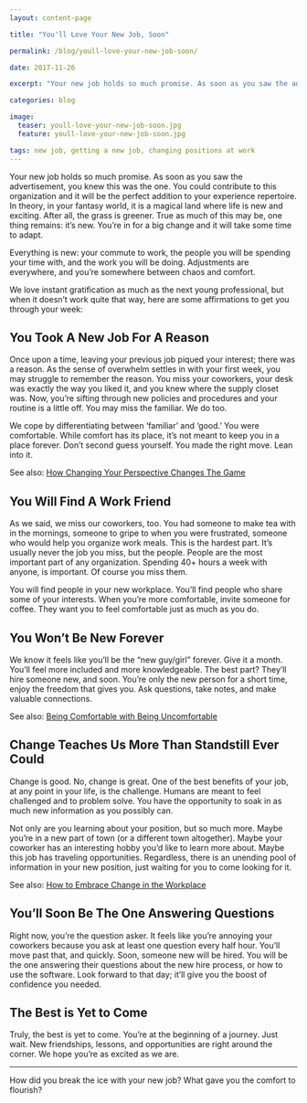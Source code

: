 ```yaml
---
layout: content-page

title: "You'll Love Your New Job, Soon"

permalink: /blog/youll-love-your-new-job-soon/

date: 2017-11-26

excerpt: "Your new job holds so much promise. As soon as you saw the advertisement, you knew this was the one."

categories: blog

image:
  teaser: youll-love-your-new-job-soon.jpg
  feature: youll-love-your-new-job-soon.jpg

tags: new job, getting a new job, changing positions at work
---
```


Your new job holds so much promise. As soon as you saw the advertisement, you knew this was the one. You could contribute to this organization and it will be the perfect addition to your experience repertoire. In theory, in your fantasy world, it is a magical land where life is new and exciting. After all, the grass is greener. True as much of this may be, one thing remains: it’s new. You’re in for a big change and it will take some time to adapt. 

Everything is new: your commute to work, the people you will be spending your time with, and the work you will be doing. Adjustments are everywhere, and you’re somewhere between chaos and comfort. 

We love instant gratification as much as the next young professional, but when it doesn’t work quite that way, here are some affirmations to get you through your week:

## You Took A New Job For A Reason

Once upon a time, leaving your previous job piqued your interest; there was a reason. As the sense of overwhelm settles in with your first week, you may struggle to remember the reason. You miss your coworkers, your desk was exactly the way you liked it, and you knew where the supply closet was. Now, you’re sifting through new policies and procedures and your routine is a little off. You may miss the familiar. We do too. 

We cope by differentiating between ‘familiar’ and ‘good.’ You were comfortable. While comfort has its place, it’s not meant to keep you in a place forever. Don’t second guess yourself. You made the right move. Lean into it. 

See also: <a href="/blog/how-changing-your-perspective-changes-the-game/">How Changing Your Perspective Changes The Game</a>

## You Will Find A Work Friend

As we said, we miss our coworkers, too. You had someone to make tea with in the mornings, someone to gripe to when you were frustrated, someone who would help you organize work meals. This is the hardest part. It’s usually never the job you miss, but the people. People are the most important part of any organization. Spending 40+ hours a week with anyone, is important. Of course you miss them. 

You will find people in your new workplace. You’ll find people who share some of your interests. When you’re more comfortable, invite someone for coffee. They want you to feel comfortable just as much as you do.

## You Won’t Be New Forever

We know it feels like you’ll be the “new guy/girl” forever. Give it a month. You’ll feel more included and more knowledgeable. The best part? They’ll hire someone new, and soon. You’re only the new person for a short time, enjoy the freedom that gives you. Ask questions, take notes, and make valuable connections.

See also: <a href="/blog/being-comfortable-with-being-uncomfortable/">Being Comfortable with Being Uncomfortable</a>

## Change Teaches Us More Than Standstill Ever Could

Change is good. No, change is great. One of the best benefits of your job, at any point in your life, is the challenge. Humans are meant to feel challenged and to problem solve. You have the opportunity to soak in as much new information as you possibly can. 

Not only are you learning about your position, but so much more. Maybe you’re in a new part of town (or a different town altogether). Maybe your coworker has an interesting hobby you’d like to learn more about. Maybe this job has traveling opportunities. Regardless, there is an unending pool of information in your new position, just waiting for you to come looking for it. 

See also: <a href="/blog/how-to-embrace-change-in-the-workplace/">How to Embrace Change in the Workplace</a>

## You’ll Soon Be The One Answering Questions

Right now, you’re the question asker. It feels like you’re annoying your coworkers because you ask at least one question every half hour. You’ll move past that, and quickly. Soon, someone new will be hired. You will be the one answering their questions about the new hire process, or how to use the software. Look forward to that day; it’ll give you the boost of confidence you needed.

## The Best is Yet to Come

Truly, the best is yet to come. You’re at the beginning of a journey. Just wait. New friendships, lessons, and opportunities are right around the corner. We hope you’re as excited as we are.

<hr class="secondary">

How did you break the ice with your new job? What gave you the comfort to flourish?